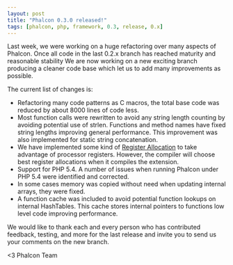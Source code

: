 ```yaml
---
layout: post
title: "Phalcon 0.3.0 released!"
tags: [phalcon, php, framework, 0.3, release, 0.x]
---
```


Last week, we were working on a huge refactoring over many aspects of Phalcon. Once all code in the last 0.2.x branch has reached maturity and reasonable stability We are now working on a new exciting branch producing a cleaner code base which let us to add many improvements as possible.

The current list of changes is:

<!--more-->
- Refactoring many code patterns as C macros, the total base code was reduced by about 8000 lines of code less.
- Most function calls were rewritten to avoid any string length counting by avoiding potential use of strlen. Functions and method names have fixed string lengths improving general performance. This improvement was also implemented for static string concatenation.
- We have implemented some kind of [Register Allocation](http://en.wikipedia.org/wiki/Register_allocation) to take advantage of processor registers. However, the compiler will choose best register allocations when it compiles the extension.
- Support for PHP 5.4. A number of issues when running Phalcon under PHP 5.4 were identified and corrected.
- In some cases memory was copied without need when updating internal arrays, they were fixed.
- A function cache was included to avoid potential function lookups on internal HashTables. This cache stores internal pointers to functions low level code improving performance.

We would like to thank each and every person who has contributed feedback, testing, and more for the last release and invite you to send us your comments on the new branch.

<3 Phalcon Team